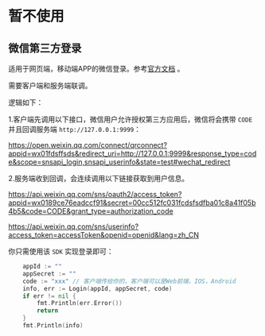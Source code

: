 # 暂不使用

## 微信第三方登录

适用于网页端，移动端APP的微信登录。参考[官方文档](https://developers.weixin.qq.com/doc/oplatform/Website_App/WeChat_Login/Wechat_Login.html) 。

需要客户端和服务端联调。

逻辑如下：

1.客户端先调用以下接口，微信用户允许授权第三方应用后，微信将会携带 `CODE` 并且回调服务端 `http://127.0.0.1:9999`：

https://open.weixin.qq.com/connect/qrconnect?appid=wx01fdsffsds&redirect_uri=http://127.0.0.1:9999&response_type=code&scope=snsapi_login,snsapi_userinfo&state=test#wechat_redirect

2.服务端收到回调，会连续调用以下链接获取到用户信息。

https://api.weixin.qq.com/sns/oauth2/access_token?appid=wx0189ce76eadccf91&secret=00cc512fc031fcdsfsdfba01c8a41f05b4b5&code=CODE&grant_type=authorization_code

https://api.weixin.qq.com/sns/userinfo?access_token=accessToken&openid=openid&lang=zh_CN

你只需使用该 `SDK` 实现登录即可：

```go
	appId := ""
	appSecret := ""
	code := "xxx" // 客户端传给你的，客户端可以是Web前端，IOS，Android
	info, err := Login(appId, appSecret, code)
	if err != nil {
		fmt.Println(err.Error())
		return
	}
	fmt.Println(info)
```

